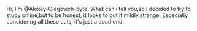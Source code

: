 Hi, l'm @Alexey-Olegovich-byte.
What can i tell you,so l decided
to try to study online,but to be honest,
it looks,to put it mildly,strange.
Especially considering all these cuts,
it's just a dead end.

<!---
Alexey-Olegovich-byte/Alexey-Olegovich-byte is a ✨ special ✨ repository because its `README.md` (this file) appears on your GitHub profile.
You can click the Preview link to take a look at your changes.
--->
